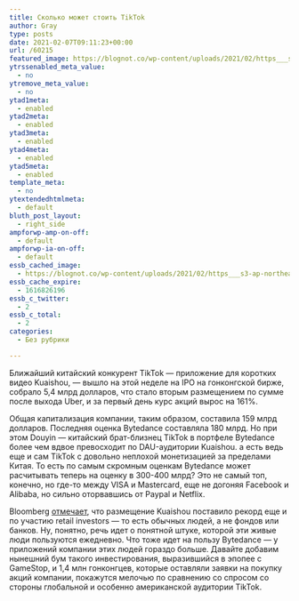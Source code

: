 ```yaml
---
title: Сколько может стоить TikTok
author: Gray
type: posts
date: 2021-02-07T09:11:23+00:00
url: /60215
featured_image: https://blognot.co/wp-content/uploads/2021/02/https___s3-ap-northeast-1.amazonaws.com_psh-ex-ftnikkei-3937bb4_images_3_9_2_6_27546293-5-eng-GB_Cropped-1591619841快手Ｐ20200608212103002_Data.jpg
ytrssenabled_meta_value:
  - no
ytremove_meta_value:
  - no
ytad1meta:
  - enabled
ytad2meta:
  - enabled
ytad3meta:
  - enabled
ytad4meta:
  - enabled
ytad5meta:
  - enabled
template_meta:
  - no
ytextendedhtmlmeta:
  - default
bluth_post_layout:
  - right_side
ampforwp-amp-on-off:
  - default
ampforwp-ia-on-off:
  - default
essb_cached_image:
  - https://blognot.co/wp-content/uploads/2021/02/https___s3-ap-northeast-1.amazonaws.com_psh-ex-ftnikkei-3937bb4_images_3_9_2_6_27546293-5-eng-GB_Cropped-1591619841快手Ｐ20200608212103002_Data.jpg
essb_cache_expire:
  - 1616826196
essb_c_twitter:
  - 2
essb_c_total:
  - 2
categories:
  - Без рубрики

---
```








Ближайший китайский конкурент TikTok — приложение для коротких видео Kuaishou, — вышло на этой неделе на IPO на гонконгской бирже, собрало 5,4 млрд долларов, что стало вторым размещением по сумме после выхода Uber, и за первый день курс акций вырос на 161%.&nbsp;

Общая капитализация компании, таким образом, составила 159 млрд долларов. Последняя оценка Bytedance составляла 180 млрд. Но при этом Douyin — китайский брат-близнец TikTok в портфеле Bytedance более чем вдвое превосходит по DAU-аудитории Kuaishou. а есть ведь еще и сам TikTok с довольно неплохой монетизацией за пределами Китая. То есть по самым скромным оценкам Bytedance может расчитывать теперь на оценку в 300-400 млрд? Это не самый топ, конечно, но где-то между VISA и Mastercard, еще не догоняя Facebook и Alibaba, но сильно оторвавшись от Paypal и Netflix.&nbsp;

Bloomberg <a href="https://www.bloomberg.com/news/articles/2021-02-05/bytedance-foe-kuaishou-nearly-triples-in-hong-kong-debut" target="_blank" rel="noreferrer noopener" title="https://www.bloomberg.com/news/articles/2021-02-05/bytedance-foe-kuaishou-nearly-triples-in-hong-kong-debut">отмечает</a>, что размещение Kuaishou поставило рекорд еще и по участию retail investors — то есть обычных людей, а не фондов или банков. Ну, понятно, речь идет о понятной штуке, которой эти живые люди пользуются ежедневно. Что тоже идет на пользу Bytedance — у приложений компании этих людей гораздо больше. Давайте добавим нынешний бум такого инвестирования, выразившийся в эпопее с GameStop, и 1,4 млн гонконгцев, которые оставляли заявки на покупку акций компании, покажутся мелочью по сравнению со спросом со стороны глобальной и особенно американской аудитории TikTok.